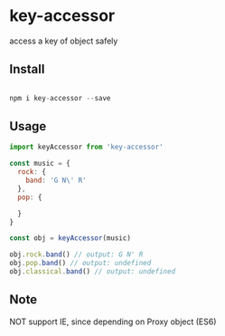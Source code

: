 # key-accessor
access a key of object safely

Install
-----

```javascript

npm i key-accessor --save

```


Usage
-----

```javascript
import keyAccessor from 'key-accessor'

const music = {
  rock: {
    band: 'G N\' R'
  },
  pop: {

  }
}

const obj = keyAccessor(music)

obj.rock.band() // output: G N' R
obj.pop.band() // output: undefined
obj.classical.band() // output: undefined

```

Note
-----

NOT support IE, since depending on Proxy object (ES6)

